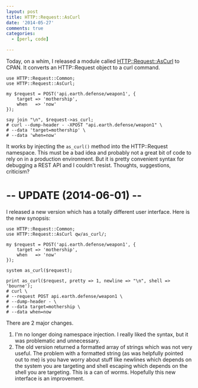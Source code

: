 ```yaml
---
layout: post
title: HTTP::Request::AsCurl
date: '2014-05-27'
comments: true
categories:
  - [perl, code]

---
```


Today, on a whim, I released a module called
[HTTP::Request::AsCurl](https://metacpan.org/pod/HTTP::Request::AsCurl) to
CPAN.  It converts an HTTP::Request object to a curl command.

    use HTTP::Request::Common;
    use HTTP::Request::AsCurl;

    my $request = POST('api.earth.defense/weapon1', { 
        target => 'mothership', 
        when   => 'now' 
    });

    say join "\n", $request->as_curl;
    # curl --dump-header - -XPOST "api.earth.defense/weapon1" \
    # --data 'target=mothership' \
    # --data 'when=now'
    
It works by injecting the `as_curl()` method into the HTTP::Request namespace.
This must be a bad idea and probably not a great bit of code to rely on in a
production environment.  But it is pretty convenient syntax for debugging a
REST API and I couldn't resist.  Thoughts, suggestions, criticism?


# -- UPDATE (2014-06-01) --

I released a new version which has a totally different user interface.  Here is
the new synopsis:

    use HTTP::Request::Common;
    use HTTP::Request::AsCurl qw/as_curl/;

    my $request = POST('api.earth.defense/weapon1', { 
        target => 'mothership', 
        when   => 'now' 
    });

    system as_curl($request);

    print as_curl($request, pretty => 1, newline => "\n", shell => 'bourne');
    # curl \
    # --request POST api.earth.defense/weapon1 \
    # --dump-header - \
    # --data target=mothership \
    # --data when=now

There are 2 major changes.  

 1. I'm no longer doing namespace injection.  I really liked the syntax, but it
    was problematic and unnecessary.
 2. The old version returned a formatted array of strings which was 
    not very useful.  The problem with a formatted string (as was helpfully
    pointed out to me) is you have worry about stuff like newlines which
    depends on the system you are targeting and shell escaping which depends on
    the shell you are targeting.  This is a can of worms.  Hopefully this new
    interface is an improvement.


